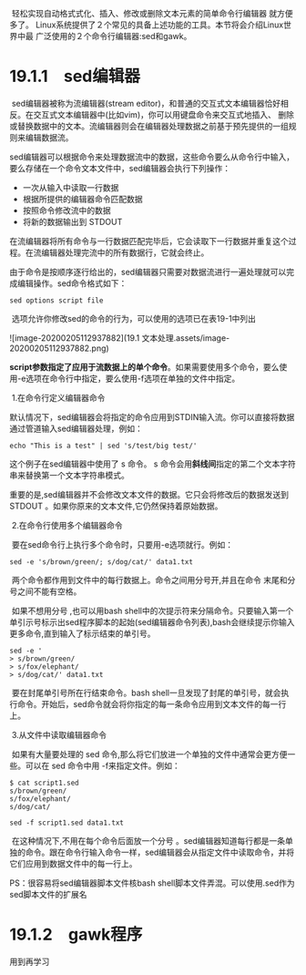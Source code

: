 ​			轻松实现自动格式式化、插入、修改或删除文本元素的简单命令行编辑器
就方便多了。
​			Linux系统提供了２个常见的具备上述功能的工具。本节将会介绍Linux世界中最
广泛使用的２个命令行编辑器:sed和gawk。



# 19.1.1　sed编辑器

​			sed编辑器被称为流编辑器(stream editor)，和普通的交互式文本编辑器恰好相反。在交互式文本编辑器中(比如vim)，你可以用键盘命令来交互式地插入、 删除或替换数据中的文本。流编辑器则会在编辑器处理数据之前基于预先提供的一组规则来编辑数据流。

​			sed编辑器可以根据命令来处理数据流中的数据，这些命令要么从命令行中输入，要么存储在一个命令文本文件中，sed编辑器会执行下列操作：

- 一次从输入中读取一行数据
- 根据所提供的编辑器命令匹配数据
- 按照命令修改流中的数据
- 将新的数据输出到 STDOUT



​			在流编辑器将所有命令与一行数据匹配完毕后，它会读取下一行数据并重复这个过程。在流编辑器处理完流中的所有数据行，它就会终止。

​			由于命令是按顺序逐行给出的，sed编辑器只需要对数据流进行一遍处理就可以完成编辑操作。sed命令格式如下：

```
sed options script file
```

​			选项允许你修改sed的命令的行为，可以使用的选项已在表19-1中列出

![image-20200205112937882](19.1 文本处理.assets/image-20200205112937882.png)

​			**script参数指定了应用于流数据上的单个命令**。如果需要使用多个命令，要么使用-e选项在命令行中指定，要么使用-f选项在单独的文件中指定。

​			1.在命令行定义编辑器命令

​				默认情况下，sed编辑器会将指定的命令应用到STDIN输入流。你可以直接将数据通过管道输入sed编辑器处理，例如：

```
echo "This is a test" | sed 's/test/big test/'
```

这个例子在sed编辑器中使用了 s 命令。 s 命令会用**斜线间**指定的第二个文本字符串来替换第一个文本字符串模式。

​				重要的是,sed编辑器并不会修改文本文件的数据。它只会将修改后的数据发送到STDOUT 。如果你原来的文本文件,它仍然保持着原始数据。

​			2.在命令行使用多个编辑器命令

​				要在sed命令行上执行多个命令时，只要用-e选项就行。例如：

```
sed -e 's/brown/green/; s/dog/cat/' data1.txt
```

​				两个命令都作用到文件中的每行数据上。命令之间用分号开,并且在命令
末尾和分号之间不能有空格。

​				如果不想用分号 ,也可以用bash shell中的次提示符来分隔命令。只要输入第一个单引示号标示出sed程序脚本的起始(sed编辑器命令列表),bash会继续提示你输入更多命令,直到输入了标示结束的单引号。

```
sed -e '
> s/brown/green/
> s/fox/elephant/
> s/dog/cat/' data1.txt
```

​				要在封尾单引号所在行结束命令。bash shell一旦发现了封尾的单引号，就会执行命令。开始后，sed命令就会将你指定的每一条命令应用到文本文件的每一行上。

​			3.从文件中读取编辑器命令

​				如果有大量要处理的 sed 命令,那么将它们放进一个单独的文件中通常会更方便一些。可以在 sed 命令中用 -f来指定文件。例如：

```
$ cat script1.sed
s/brown/green/
s/fox/elephant/
s/dog/cat/

sed -f script1.sed data1.txt
```

​				在这种情况下,不用在每个命令后面放一个分号 。sed编辑器知道每行都是一条单独的命令。跟在命令行输入命令一样，sed编辑器会从指定文件中读取命令，并将它们应用到数据文件中的每一行上。

PS：很容易将sed编辑器脚本文件核bash shell脚本文件弄混。可以使用.sed作为sed脚本文件的扩展名



# 19.1.2　gawk程序

用到再学习





​			